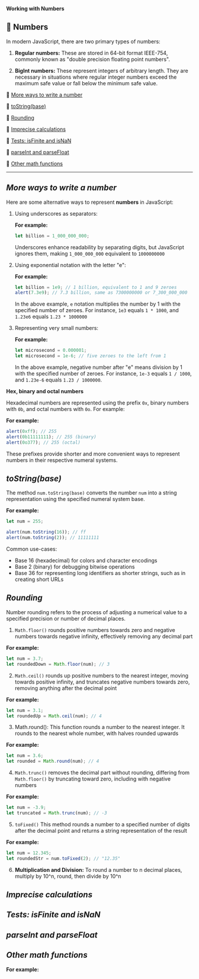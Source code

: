 
**Working with Numbers**

## 🍄 Numbers

In modern JavaScript, there are two primary types of numbers:

1. **Regular numbers:** These are stored in 64-bit format IEEE-754, commonly known as "double precision floating point numbers".

2. **BigInt numbers:** These represent integers of arbitrary length. They are necessary in situations where regular integer numbers exceed the maximum safe value or fall below the minimum safe value.

🥑 [More ways to write a number](#more-ways-to-write-a-number)

🥑 [toString(base)](#tostringbase)

🥑 [Rounding](#rounding)

🥑 [Imprecise calculations](#imprecise-calculations)

🥑 [Tests: isFinite and isNaN](#tests-isfinite-and-isnan)

🥑 [parseInt and parseFloat](#parseint-and-parsefloat)

🥑 [Other math functions](#other-math-functions)

*****

## _More ways to write a number_

Here are some alternative ways to represent **numbers** in JavaScript:

1. Using underscores as separators:
   
    **For example:**
    
    ```javascript
    let billion = 1_000_000_000;
    ```

   Underscores enhance readability by separating digits, but JavaScript ignores them, making `1_000_000_000` equivalent to `1000000000`

2. Using exponential notation with the letter "e":
   
    **For example:**

    ```javascript
    let billion = 1e9; // 1 billion, equivalent to 1 and 9 zeroes
    alert(7.3e9); // 7.3 billion, same as 7300000000 or 7_300_000_000
    ```

    In the above example, `e` notation multiplies the number by 1 with the specified number of zeroes. For instance, `1e3` equals `1 * 1000`, and `1.23e6` equals `1.23 * 1000000`

3. Representing very small numbers:

    **For example:**
    ```javascript
    let microsecond = 0.000001;
    let microsecond = 1e-6; // five zeroes to the left from 1
    ```

    In the above example, negative number after "e" means division by 1 with the specified number of zeroes. For instance, `1e-3` equals `1 / 1000`, and `1.23e-6` equals `1.23 / 1000000`.

**Hex, binary and octal numbers**

Hexadecimal numbers are represented using the prefix `0x`, binary numbers with `0b`, and octal numbers with `0o`. For example:

**For example:**

```javascript
alert(0xff); // 255
alert(0b11111111); // 255 (binary)
alert(0o377); // 255 (octal)
```

These prefixes provide shorter and more convenient ways to represent numbers in their respective numeral systems.

## _toString(base)_

The method `num.toString(base)` converts the number `num` into a string representation using the specified numeral system base.

**For example:**

```javascript
let num = 255;

alert(num.toString(16)); // ff
alert(num.toString(2)); // 11111111
```

Common use-cases:

- Base 16 (hexadecimal) for colors and character encodings
- Base 2 (binary) for debugging bitwise operations
- Base 36 for representing long identifiers as shorter strings, such as in creating short URLs

## _Rounding_

Number rounding refers to the process of adjusting a numerical value to a specified precision or number of decimal places.

1. `Math.floor()` rounds positive numbers towards zero and negative numbers towards negative infinity, effectively removing any decimal part

**For example:**

```javascript
let num = 3.7;
let roundedDown = Math.floor(num); // 3
```

2. `Math.ceil()` rounds up positive numbers to the nearest integer, moving towards positive infinity, and truncates negative numbers towards zero, removing anything after the decimal point

**For example:**

```javascript
let num = 3.1;
let roundedUp = Math.ceil(num); // 4
```

3. Math.round(): This function rounds a number to the nearest integer. It rounds to the nearest whole number, with halves rounded upwards

**For example:**

```javascript
let num = 3.6;
let rounded = Math.round(num); // 4
```

4. `Math.trunc()` removes the decimal part without rounding, differing from `Math.floor()` by truncating toward zero, including with negative numbers

**For example:**

```javascript
let num = -3.9;
let truncated = Math.trunc(num); // -3
```

5. `toFixed()` This method rounds a number to a specified number of digits after the decimal point and returns a string representation of the result

**For example:**

```javascript
let num = 12.345;
let roundedStr = num.toFixed(2); // "12.35"
```

6. **Multiplication and Division:** To round a number to n decimal places, multiply by 10^n, round, then divide by 10^n

## _Imprecise calculations_

## _Tests: isFinite and isNaN_

## _parseInt and parseFloat_

## _Other math functions_

**For example:**

```javascript

```
